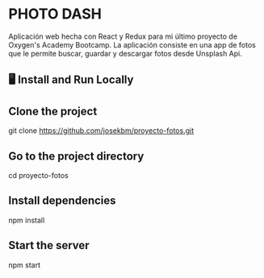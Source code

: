 # PHOTO DASH
Aplicación web hecha con React y Redux para mi último proyecto de Oxygen's Academy Bootcamp. La aplicación consiste en una app de fotos que le permite buscar, guardar y descargar fotos desde Unsplash Api.
## 🖥️ Install and Run Locally
## Clone the project

git clone https://github.com/josekbm/proyecto-fotos.git

## Go to the project directory

cd proyecto-fotos

## Install dependencies

npm install

## Start the server

npm start
